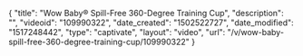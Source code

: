 {
    "title": "Wow Baby&reg; Spill-Free 360-Degree Training Cup",
    "description": "",
    "videoid": "109990322",
    "date_created": "1502522727",
    "date_modified": "1517248442",
    "type": "captivate",
    "layout": "video",
    "url": "\/v\/wow-baby-spill-free-360-degree-training-cup\/109990322"
}